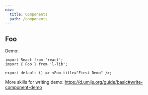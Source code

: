 ```yaml
---
nav:
  title: Components
  path: /components
---
```


## Foo

Demo:

```tsx
import React from 'react';
import { Foo } from 'l-lib';

export default () => <Foo title="First Demo" />;
```

More skills for writing demo: https://d.umijs.org/guide/basic#write-component-demo
